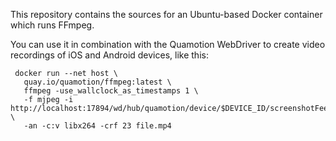 This repository contains the sources for an Ubuntu-based Docker container which runs FFmpeg.

You can use it in combination with the Quamotion WebDriver to create video recordings of iOS and Android devices, like this:

```
 docker run --net host \
   quay.io/quamotion/ffmpeg:latest \
   ffmpeg -use_wallclock_as_timestamps 1 \
   -f mjpeg -i http://localhost:17894/wd/hub/quamotion/device/$DEVICE_ID/screenshotFeed \
   -an -c:v libx264 -crf 23 file.mp4
```
